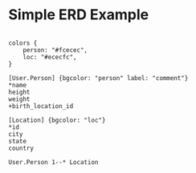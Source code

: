 # Simple ERD Example

```erd {cmd=true stdin=true args=["-f", "svg"] output="html"}

colors {
    person: "#fcecec",
    loc: "#ececfc",
}

[User.Person] {bgcolor: "person" label: "comment"}
*name
height
weight
+birth_location_id

[Location] {bgcolor: "loc"}
*id
city
state
country

User.Person 1--* Location
```